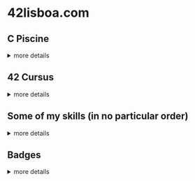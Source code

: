 <!--
**Jonadabe/Jonadabe** is a ✨ _special_ ✨ repository because its `README.md` (this file) appears on your GitHub profile.

Here are some ideas to get you started:

- 🔭 I’m currently working on ...
- 🌱 I’m currently learning ...
- 👯 I’m looking to collaborate on ...
- 🤔 I’m looking for help with ...
- 💬 Ask me about ...
- 📫 How to reach me: ...
- 😄 Pronouns: ...
- ⚡ Fun fact: ...
-->
<!-- <b>Installation Instructions</b> -->

# 42lisboa.com

## C Piscine
<details>
	<summary>more details</summary>

![cosvaldo's 42 stats](https://badge42.vercel.app/api/v2/clal41ydp00350gmndds1fjrl/stats?cursusId=9&coalitionId=111)

<details>
	<summary>source</summary>

###### Thank you Jae Seo Kim https://github.com/JaeSeoKim/badge42

</details>

### C piscine Shell 00
![cosvaldo's 42 C Piscine Shell 00 Score](https://badge42.vercel.app/api/v2/clal41ydp00350gmndds1fjrl/project/2766611)

### C Piscine Shell 01
![cosvaldo's 42 C Piscine Shell 01 Score](https://badge42.vercel.app/api/v2/clal41ydp00350gmndds1fjrl/project/2766851)

### C Piscine C 00
![cosvaldo's 42 C Piscine C 01 Score](https://badge42.vercel.app/api/v2/clal41ydp00350gmndds1fjrl/project/2780076)

### C Piscine C 01
![cosvaldo's 42 C Piscine C 01 Score](https://badge42.vercel.app/api/v2/clal41ydp00350gmndds1fjrl/project/2780076)

### C Piscine C 02
![cosvaldo's 42 C Piscine C 02 Score](https://badge42.vercel.app/api/v2/clal41ydp00350gmndds1fjrl/project/2784731)

### C Piscine C 03
![cosvaldo's 42 C Piscine C 03 Score](https://badge42.vercel.app/api/v2/clal41ydp00350gmndds1fjrl/project/2793931)

### C Piscine C 04
![cosvaldo's 42 C Piscine C 04 Score](https://badge42.vercel.app/api/v2/clal41ydp00350gmndds1fjrl/project/2795539)

### C Piscine C 05
![cosvaldo's 42 C Piscine C 05 Score](https://badge42.vercel.app/api/v2/clal41ydp00350gmndds1fjrl/project/2803576)

### C Piscine C 06
![cosvaldo's 42 C Piscine C 06 Score](https://badge42.vercel.app/api/v2/clal41ydp00350gmndds1fjrl/project/2803575)

### C Piscine C 07
![cosvaldo's 42 C Piscine C 07 Score](https://badge42.vercel.app/api/v2/clal41ydp00350gmndds1fjrl/project/2806860)

### C Piscine C 08
![cosvaldo's 42 C Piscine C 08 Score](https://badge42.vercel.app/api/v2/clal41ydp00350gmndds1fjrl/project/2810649)

### C Piscine exams
<details>
	<summary>more details</summary>

#### C Piscine Exam 00
![cosvaldo's 42 C Piscine Exam 00 Score](https://badge42.vercel.app/api/v2/clal41ydp00350gmndds1fjrl/project/2771194)

#### C Piscine Exam 01
![cosvaldo's 42 C Piscine Exam 01 Score](https://badge42.vercel.app/api/v2/clal41ydp00350gmndds1fjrl/project/2784739)

#### C Piscine Exam 02
![cosvaldo's 42 C Piscine Exam 02 Score](https://badge42.vercel.app/api/v2/clal41ydp00350gmndds1fjrl/project/2798501)

#### C Piscine Final Exam
![cosvaldo's 42 C Piscine Final Exam Score](https://badge42.vercel.app/api/v2/clal41ydp00350gmndds1fjrl/project/2807253)

</details><!-- C Piscine exams -->

### C Piscine rushs
<details>
	<summary>more details</summary>

#### C Piscine Rush 00
![cosvaldo's 42 C Piscine Rush 00 Score](https://badge42.vercel.app/api/v2/clal41ydp00350gmndds1fjrl/project/2771196)

#### C Piscine Rush 01
![cosvaldo's 42 C Piscine Rush 01 Score](https://badge42.vercel.app/api/v2/clal41ydp00350gmndds1fjrl/project/2784753)

#### C Piscine Rush 02
![cosvaldo's 42 C Piscine Rush 02 Score](https://badge42.vercel.app/api/v2/clal41ydp00350gmndds1fjrl/project/2799794)

</details><!-- C Piscine rushs -->
</details><!-- C Piscine -->

## 42 Cursus
<details>
	<summary>more details</summary>
  
![cosvaldo's 42 stats](https://badge42.vercel.app/api/v2/clal41ydp00350gmndds1fjrl/stats?cursusId=21&coalitionId=290)

<details>
	<summary>source</summary>

###### Thank you Jae Seo Kim https://github.com/JaeSeoKim/badge42

</details>

### Ring 0
<details>
	<summary>more details</summary>
        
#### 42 Libft
![cosvaldo's 42 Libft Score](https://badge42.vercel.app/api/v2/clal41ydp00350gmndds1fjrl/project/2848806)

</details><!-- Ring 0 -->
    
### Ring 1 (now)
<details>
	<summary>more details</summary>

#### Born 2 be root
![cosvaldo's 42 Born2beroot Score](https://badge42.vercel.app/api/v2/clal41ydp00350gmndds1fjrl/project/2867590)

#### FT printf
![cosvaldo's 42 ft_printf Score](https://badge42.vercel.app/api/v2/clal41ydp00350gmndds1fjrl/project/2867592)

#### Get next line
![cosvaldo's 42 get_next_line Score](https://badge42.vercel.app/api/v2/clal41ydp00350gmndds1fjrl/project/2867593)

</details><!-- Ring 1 -->

### Ring 2

### Ring 3

### Ring 4

### Ring 5

### Ring 6

</details><!-- 42 Cursus -->

## Some of my skills (in no particular order)
<details>
  <summary>more details</summary>

![Some of my skills](https://skillicons.dev/icons?i=ai,bash,bootstrap,c,cmake,css,git,github,html,linux,md,mysql,ps,pr,py,rasperrypi,regex,sketchup,vim,vscode,wordpress)

<details>
	<summary>source</summary>

###### Thanks to https://skillicons.dev

</details>

</details>

## Badges
<details>
	<summary>more details</summary>
	
[![Contributor Covenant](https://img.shields.io/badge/Contributor%20Covenant-2.1-4baaaa.svg)](code_of_conduct.md)

</details>

</details>
